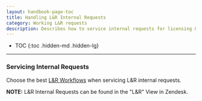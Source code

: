 ```yaml
---
layout: handbook-page-toc
title: Handling L&R Internal Requests
category: Working L&R requests
description: Describes how to service internal requests for licensing & renewals.
---
```


- TOC
{:toc .hidden-md .hidden-lg}

----

### Servicing Internal Requests

Choose the best [L&R Workflows](/handbook/support/license-and-renewals/workflows/) when servicing L&R internal requests.

**NOTE:** L&R Internal Requests can be found in the "L&R" View in Zendesk. 

